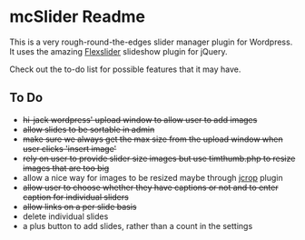 mcSlider Readme
===============

This is a very rough-round-the-edges slider manager plugin for Wordpress.
It uses the amazing [Flexslider](http://www.woothemes.com/flexslider/) slideshow plugin for jQuery. 

Check out the to-do list for possible features that it may have.

To Do
-----

* <del>hi-jack wordpress' upload window to allow user to add images</del>
* <del>allow slides to be sortable in admin</del>
* <del>make sure we always get the max size from the upload window when user clicks 'insert image'</del>
* <del>rely on user to provide slider size images but use timthumb.php to resize images that are too big</del>
* allow a nice way for images to be resized maybe through [jcrop](http://deepliquid.com/content/Jcrop.html) plugin
* <del>allow user to choose whether they have captions or not and to enter caption for individual sliders</del>
* <del>allow links on a per slide basis</del>
* delete individual slides
* a plus button to add slides, rather than a count in the settings
